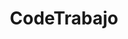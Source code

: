 ---
layout: project
title:  "CodeTrabajo"
description: "A board for IT Jobs in Colombia"
stack: "Python, Django REST Framework and Vue JS"
source: "https://codetrabajo.com/"
order: 1
---